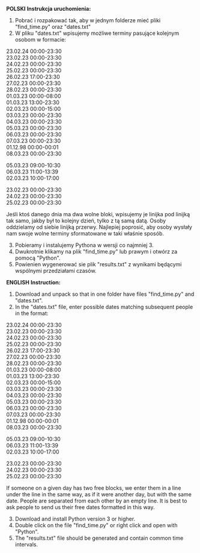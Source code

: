 <b>POLSKI</b>
<b>Instrukcja uruchomienia:</b>
1. Pobrać i rozpakować tak, aby w jednym folderze mieć pliki "find_time.py" oraz "dates.txt"
2. W pliku "dates.txt" wpisujemy możliwe terminy pasujące kolejnym osobom w formacie:

23.02.24 00:00-23:30<br>
23.02.23 00:00-23:30<br>
24.02.23 00:00-23:30<br>
25.02.23 00:00-23:30<br>
26.02.23 17:00-23:30<br>
27.02.23 00:00-23:30<br>
28.02.23 00:00-23:30<br>
01.03.23 00:00-08:00<br>
01.03.23 13:00-23:30<br>
02.03.23 00:00-15:00<br>
03.03.23 00:00-23:30<br>
04.03.23 00:00-23:30<br>
05.03.23 00:00-23:30<br>
06.03.23 00:00-23:30<br>
07.03.23 00:00-23:30<br>
01.12.98 00:00-00:01<br>
08.03.23 00:00-23:30<br>

05.03.23 09:00-10:30<br>
06.03.23 11:00-13:39<br>
02.03.23 10:00-17:00<br>

23.02.23 00:00-23:30<br>
24.02.23 00:00-23:30<br>
25.02.23 00:00-23:30<br>

Jeśli ktoś danego dnia ma dwa wolne bloki, wpisujemy je linijka pod linijką tak samo, jakby był to kolejny dzień, tylko z tą samą datą. Osoby oddzielamy od siebie linijką przerwy. Najlepiej poprosić, aby osoby wysłały nam swoje wolne terminy sformatowane w taki właśnie sposób.

3. Pobieramy i instalujemy Pythona w wersji co najmniej 3.
4. Dwukrotnie klikamy na plik "find_time.py" lub prawym i otwórz za pomocą "Python".
5. Powienien wygenerować sie plik "results.txt" z wynikami będącymi wspólnymi przedziałami czasów.

<b>ENGLISH</b>
<b>Instruction:</b>
1. Download and unpack so that in one folder have files "find_time.py" and "dates.txt".
2. In the "dates.txt" file, enter possible dates matching subsequent people in the format:

23.02.24 00:00-23:30<br>
23.02.23 00:00-23:30<br>
24.02.23 00:00-23:30<br>
25.02.23 00:00-23:30<br>
26.02.23 17:00-23:30<br>
27.02.23 00:00-23:30<br>
28.02.23 00:00-23:30<br>
01.03.23 00:00-08:00<br>
01.03.23 13:00-23:30<br>
02.03.23 00:00-15:00<br>
03.03.23 00:00-23:30<br>
04.03.23 00:00-23:30<br>
05.03.23 00:00-23:30<br>
06.03.23 00:00-23:30<br>
07.03.23 00:00-23:30<br>
01.12.98 00:00-00:01<br>
08.03.23 00:00-23:30<br>

05.03.23 09:00-10:30<br>
06.03.23 11:00-13:39<br>
02.03.23 10:00-17:00<br>

23.02.23 00:00-23:30<br>
24.02.23 00:00-23:30<br>
25.02.23 00:00-23:30<br>

If someone on a given day has two free blocks, we enter them in a line under the line in the same way, as if it were another day, but with the same date. People are separated from each other by an empty line. It is best to ask people to send us their free dates formatted in this way.

3. Download and install Python version 3 or higher.
4. Double click on the file "find_time.py" or right click and open with "Python".
5. The "results.txt" file should be generated and contain common time intervals.